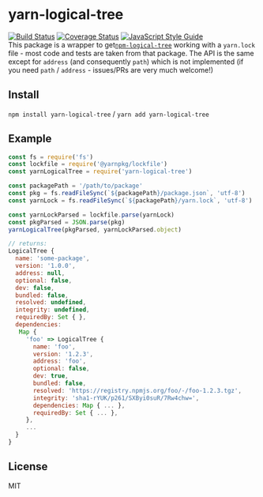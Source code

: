 # yarn-logical-tree
[![Build Status](https://travis-ci.org/imsnif/yarn-logical-tree.svg?branch=master)](https://travis-ci.org/imsnif/yarn-logical-tree) [![Coverage Status](https://coveralls.io/repos/github/imsnif/yarn-logical-tree/badge.svg?branch=master)](https://coveralls.io/github/imsnif/synp?branch=master) [![JavaScript Style Guide](https://img.shields.io/badge/code_style-standard-brightgreen.svg)](https://standardjs.com)    
This package is a wrapper to get[`npm-logical-tree`](https://github.com/npm/npm-logical-tree) working with a `yarn.lock` file - most code and tests are taken from that package. The API is the same except for `address` (and consequently `path`) which is not implemented (if you need `path` / `address` - issues/PRs are very much welcome!)

## Install

`npm install yarn-logical-tree` / 
`yarn add yarn-logical-tree`

## Example

```javascript
const fs = require('fs')
const lockfile = require('@yarnpkg/lockfile')
const yarnLogicalTree = require('yarn-logical-tree')

const packagePath = '/path/to/package'
const pkg = fs.readFileSync(`${packagePath}/package.json`, 'utf-8')
const yarnLock = fs.readFileSync(`${packagePath}/yarn.lock`, 'utf-8')

const yarnLockParsed = lockfile.parse(yarnLock)
const pkgParsed = JSON.parse(pkg)
yarnLogicalTree(pkgParsed, yarnLockParsed.object)

// returns:
LogicalTree {
  name: 'some-package',
  version: '1.0.0',
  address: null,
  optional: false,
  dev: false,
  bundled: false,
  resolved: undefined,
  integrity: undefined,
  requiredBy: Set { },
  dependencies:
   Map {
     'foo' => LogicalTree {
       name: 'foo',
       version: '1.2.3',
       address: 'foo',
       optional: false,
       dev: true,
       bundled: false,
       resolved: 'https://registry.npmjs.org/foo/-/foo-1.2.3.tgz',
       integrity: 'sha1-rYUK/p261/SXByi0suR/7Rw4chw=',
       dependencies: Map { ... },
       requiredBy: Set { ... },
     },
     ...
  }
}
```

## License
MIT
